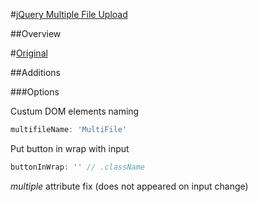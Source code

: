#[jQuery Multiple File Upload](http://www.fyneworks.com/jquery/multifile/)

##Overview

#[Original](https://github.com/fyneworks/multifile#readme)

##Additions

###Options

Custum DOM elements naming
```js
multifileName: 'MultiFile'
```

Put button in wrap with input
```js
buttonInWrap: '' // .className
```

_multiple_ attribute fix (does not appeared on input change)

